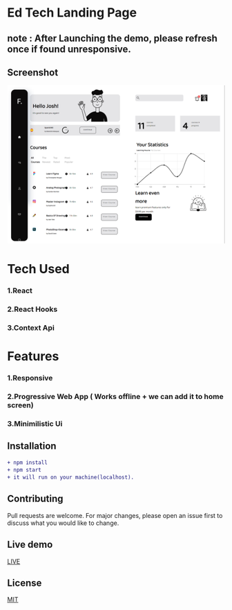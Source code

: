 

# Ed Tech Landing Page

## note : After Launching the demo, please refresh once if found unresponsive.

## Screenshot
<img src="src/assets/edtechapp.png" width="800">

# Tech Used
### 1.React
### 2.React Hooks
### 3.Context Api

# Features
### 1.Responsive
### 2.Progressive Web App ( Works offline + we can add it to home screen)
### 3.Minimilistic Ui

## Installation

```diff
+ npm install
+ npm start
+ it will run on your machine(localhost).
```

## Contributing
Pull requests are welcome. For major changes, please open an issue first to discuss what you would like to change.



## Live demo
[LIVE](https://whiteblackjr.netlify.com)

## License
[MIT](https://choosealicense.com/licenses/mit/)

  
